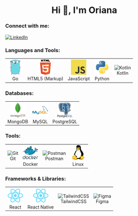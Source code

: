 <h1 align="center">Hi 👋, I'm Oriana</h1>

<h3 align="left">Connect with me:</h3>
<p align="left">
  <a href="https://linkedin.com/in/oriana-i-143588119" target="blank">
    <img align="center" src="https://raw.githubusercontent.com/rahuldkjain/github-profile-readme-generator/master/src/images/icons/Social/linked-in-alt.svg" alt="LinkedIn" height="30" width="40" />
  </a>
</p>

<h3 align="left">Languages and Tools:</h3>

<table>
  <tr>
    <td align="center">
      <img src="https://raw.githubusercontent.com/devicons/devicon/master/icons/go/go-original.svg" alt="Go" width="50" height="50"/>
      <br>Go
    </td>
    <td align="center">
      <img src="https://raw.githubusercontent.com/devicons/devicon/master/icons/html5/html5-original-wordmark.svg" alt="HTML5" width="50" height="50"/>
      <br>HTML5 (Markup)
    </td>
    <td align="center">
      <img src="https://raw.githubusercontent.com/devicons/devicon/master/icons/javascript/javascript-original.svg" alt="JavaScript" width="50" height="50"/>
      <br>JavaScript
    </td>
    <td align="center">
      <img src="https://raw.githubusercontent.com/devicons/devicon/master/icons/python/python-original.svg" alt="Python" width="50" height="50"/>
      <br>Python
    </td>
    <td align="center">
      <img src="https://www.vectorlogo.zone/logos/kotlinlang/kotlinlang-icon.svg" alt="Kotlin" width="50" height="50"/>
      <br>Kotlin
    </td>
  </tr>
</table>

<h3 align="left">Databases:</h3>
<table>
  <tr>
    <td align="center">
      <img src="https://raw.githubusercontent.com/devicons/devicon/master/icons/mongodb/mongodb-original-wordmark.svg" alt="MongoDB" width="50" height="50"/>
      <br>MongoDB
    </td>
    <td align="center">
      <img src="https://raw.githubusercontent.com/devicons/devicon/master/icons/mysql/mysql-original-wordmark.svg" alt="MySQL" width="50" height="50"/>
      <br>MySQL
    </td>
    <td align="center">
      <img src="https://raw.githubusercontent.com/devicons/devicon/master/icons/postgresql/postgresql-original-wordmark.svg" alt="PostgreSQL" width="50" height="50"/>
      <br>PostgreSQL
    </td>
  </tr>
</table>

<h3 align="left">Tools:</h3>
<table>
  <tr>
    <td align="center">
      <img src="https://www.vectorlogo.zone/logos/git-scm/git-scm-icon.svg" alt="Git" width="50" height="50"/>
      <br>Git
    </td>
    <td align="center">
      <img src="https://raw.githubusercontent.com/devicons/devicon/master/icons/docker/docker-original-wordmark.svg" alt="Docker" width="50" height="50"/>
      <br>Docker
    </td>
    <td align="center">
      <img src="https://www.vectorlogo.zone/logos/getpostman/getpostman-icon.svg" alt="Postman" width="50" height="50"/>
      <br>Postman
    </td>
    <td align="center">
      <img src="https://raw.githubusercontent.com/devicons/devicon/master/icons/linux/linux-original.svg" alt="Linux" width="50" height="50"/>
      <br>Linux
    </td>
  </tr>
</table>

<h3 align="left">Frameworks & Libraries:</h3>
<table>
  <tr>
    <td align="center">
      <img src="https://raw.githubusercontent.com/devicons/devicon/master/icons/react/react-original.svg" alt="React" width="50" height="50"/>
      <br>React
    </td>
    <td align="center">
      <img src="https://raw.githubusercontent.com/devicons/devicon/master/icons/react/react-original.svg" alt="React Native" width="50" height="50"/>
      <br>React Native
    </td>
    <td align="center">
      <img src="https://www.vectorlogo.zone/logos/tailwindcss/tailwindcss-icon.svg" alt="TailwindCSS" width="50" height="50"/>
      <br>TailwindCSS
    </td>
    <td align="center">
      <img src="https://www.vectorlogo.zone/logos/figma/figma-icon.svg" alt="Figma" width="50" height="50"/>
      <br>Figma
    </td>
  </tr>
</table>
